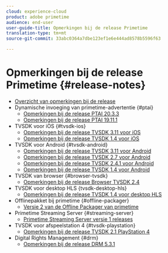 ```yaml
---
cloud: experience-cloud
product: adobe primetime
audience: end-user
user-guide-title: Opmerkingen bij de release Primetime
translation-type: tm+mt
source-git-commit: 33abc0364a7dbe123ef1e6e444ad8578b5596f63

---
```



# Opmerkingen bij de release Primetime {#release-notes}

+ [Overzicht van opmerkingen bij de release](home.md)
+ Dynamische invoeging van primetime-advertentie {#ptai}
   + [Opmerkingen bij de release PTAI 20.3.3](ptai-20x-release-notes.md)
   + [Opmerkingen bij de release PTAI 19.11.1](ptai-19x-release-notes.md)
+ TVSDK voor iOS {#tvsdk-ios}
   + [Opmerkingen bij de release TVSDK 3.11 voor iOS](tvsdk-3x-ios.md)
   + [Opmerkingen bij de release TVSDK 1.4 voor iOS](tvsdk-1-4-ios.md)
+ TVSDK voor Android {#tvsdk-android}
   + [Opmerkingen bij de release TVSDK 3.11 voor Android](tvsdk-3x-android.md)
   + [Opmerkingen bij de release TVSDK 2.7 voor Android](tvsdk-27-android.md)
   + [Opmerkingen bij de release TVSDK 2.4.1 voor Android](tvsdk-24-android.md)
   + [Opmerkingen bij de release TVSDK 1.4 voor Android](tvsdk-1-4-android.md)
+ TVSDK van browser {#browser-tvsdk}
   + [Opmerkingen bij de release Browser TVSDK 2.4](tvsdk-24-browser.md)
+ TVSDK voor desktop HLS {tvsdk-desktop-hls}
   + [Opmerkingen bij de release TVSDK 1.4 voor desktop HLS](tvsdk-1-4-desktop-hls.md)
+ Offlinepakket bij primetime {#offline-packager}
   + [Versie 2 van de Offline Packager van primetime](offline-packager-2x-release-note.md)
+ Primetime Streaming Server {#streaming-server}
   + [Primetime Streaming Server versie 1 releases](primetime-streaming-server-1x.md)
+ TVSDK voor afspeelstation 4 {#tvsdk-playstation}
   + [Opmerkingen bij de release TVSDK 2.1 PlayStation 4](tvsdk-21-ps4.md)
+ Digital Rights Management {#drm}
   + [Opmerkingen bij de release DRM 5.3.1](drm-531-release-notes.md)